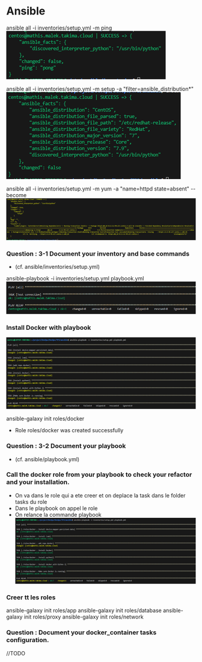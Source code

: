 # Ansible

ansible all -i inventories/setup.yml -m ping
![alt text](img/a.png)

ansible all -i inventories/setup.yml -m setup -a "filter=ansible_distribution*"
![alt text](img/image.png)

ansible all -i inventories/setup.yml -m yum -a "name=httpd state=absent" --become
![alt text](img/image-1.png)

### Question : 3-1 Document your inventory and base commands

- (cf. ansible/inventories/setup.yml)

ansible-playbook -i inventories/setup.yml playbook.yml
![alt text](img/image-2.png)

### Install Docker with playbook
![alt text](img/image-3.png)

ansible-galaxy init roles/docker
- Role roles/docker was created successfully

### Question : 3-2 Document your playbook
- (cf. ansible/playbook.yml)

### Call the docker role from your playbook to check your refactor and your installation.
- On va dans le role qui a ete creer et on deplace la task dans le folder tasks du role
- Dans le playbook on appel le role
- On relance la commande playbook
![alt text](img/image-4.png)

### Creer tt les roles
ansible-galaxy init roles/app
ansible-galaxy init roles/database
ansible-galaxy init roles/proxy
ansible-galaxy init roles/network

### Question : Document your docker_container tasks configuration.

//TODO